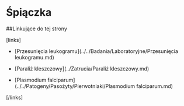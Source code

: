 # Śpiączka





##Linkujące do tej strony

[links]

- [Przesunięcia leukogramu](../../Badania/Laboratoryjne/Przesunięcia leukogramu.md)

- [Paraliż kleszczowy](../Zatrucia/Paraliż kleszczowy.md)

- [Plasmodium falciparum](../../Patogeny/Pasożyty/Pierwotniaki/Plasmodium falciparum.md)


[/links]

